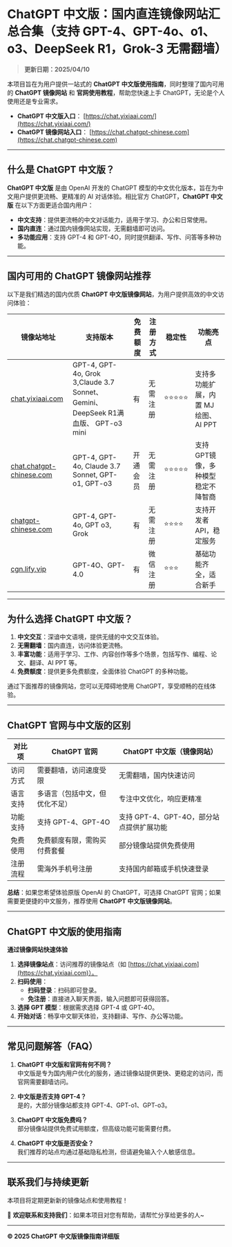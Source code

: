 # ChatGPT 中文版：国内直连镜像网站汇总合集（支持 GPT-4、GPT-4o、o1、o3、DeepSeek R1，Grok-3 无需翻墙）
> **更新日期：2025/04/10**

本项目旨在为用户提供一站式的 **ChatGPT 中文版使用指南**，同时整理了国内可用的 **ChatGPT 镜像网站** 和 **官网使用教程**，帮助您快速上手 ChatGPT，无论是个人使用还是专业需求。

- **ChatGPT 中文版入口**： [https://chat.yixiaai.com/](https://chat.yixiaai.com/)
- **ChatGPT 镜像网站入口**： [https://chat.chatgpt-chinese.com](https://chat.chatgpt-chinese.com)

  

---

## 什么是 ChatGPT 中文版？

**ChatGPT 中文版** 是由 OpenAI 开发的 ChatGPT 模型的中文优化版本，旨在为中文用户提供更流畅、更精准的 AI 对话体验。相比官方 ChatGPT，**ChatGPT 中文版** 在以下方面更适合国内用户：

- **中文支持**：提供更流畅的中文对话能力，适用于学习、办公和日常使用。
- **国内直连**：通过国内镜像网站实现，无需翻墙即可访问。
- **多功能应用**：支持 GPT-4 和 GPT-4O，同时提供翻译、写作、问答等多种功能。

---

## 国内可用的 ChatGPT 镜像网站推荐

以下是我们精选的国内优质 **ChatGPT 中文版镜像网站**，为用户提供高效的中文访问体验：

| 镜像站地址                          | 支持版本                     | 免费额度    | 注册方式    | 稳定性    | 功能亮点                          |
|-------------------------------------|------------------------------|-------------|-------------|-----------|-----------------------------------|
| [chat.yixiaai.com](https://chat.yixiaai.com) | GPT-4, GPT-4o, Grok 3,Claude 3.7 Sonnet、Gemini、DeepSeek R1满血版、 GPT-o3 mini | 有          | 无需注册    | ⭐⭐⭐⭐⭐ | 支持多功能扩展，内置 MJ 绘图、AI PPT |
| [chat.chatgpt-chinese.com](https://chat.chatgpt-chinese.com/)   | GPT-4, GPT-4o, Claude 3.7 Sonnet, GPT-o1, GPT-o3 | 开通会员    | 无需注册    | ⭐⭐⭐⭐⭐ | 支持GPT镜像，多种模型稳定不降智商 |
| [chatgpt-chinese.com](https://chatgpt-chinese.com/) | GPT-4, GPT-4o, GPT o3, Grok | 有          | 无需注册    | ⭐⭐⭐⭐  | 支持开发者 API，稳定服务          |
| [cgn.lify.vip](https://cgn.lify.vip/) | GPT-4O、GPT-4.0            | 有          | 微信注册    | ⭐⭐⭐   | 基础功能齐全，适合新手            |

---

## 为什么选择 ChatGPT 中文版？

1. **中文交互**：深谙中文语境，提供无缝的中文交互体验。
2. **无需翻墙**：国内直连，访问体验更流畅。
3. **丰富功能**：适用于学习、工作、内容创作等多个场景，包括写作、编程、论文、翻译、AI PPT 等。
4. **免费额度**：提供更多免费额度，全面体验 ChatGPT 的多种功能。

通过下面推荐的镜像网站，您可以无障碍地使用 ChatGPT，享受顺畅的在线体验。

---

## ChatGPT 官网与中文版的区别

| 对比项      | ChatGPT 官网                     | ChatGPT 中文版（镜像网站）           |
|-------------|----------------------------------|--------------------------------------|
| 访问方式    | 需要翻墙，访问速度受限           | 无需翻墙，国内快速访问               |
| 语言支持    | 多语言（包括中文，但优化不足）   | 专注中文优化，响应更精准             |
| 功能支持    | 支持 GPT-4、GPT-4O             | 支持 GPT-4、GPT-4O，部分站点提供扩展功能 |
| 免费使用    | 免费额度有限，需购买付费套餐     | 部分镜像站提供免费使用               |
| 注册流程    | 需海外手机号注册                 | 支持国内邮箱或手机快速登录           |

**总结**：如果您希望体验原版 OpenAI 的 ChatGPT，可选择 ChatGPT 官网；如果需要更便捷的中文服务，推荐使用 **ChatGPT 中文版镜像网站**。

---

## ChatGPT 中文版的使用指南

**通过镜像网站快速体验**

1. **选择镜像站点**：访问推荐的镜像站点（如 [https://chat.yixiaai.com](https://chat.yixiaai.com)）。
2. **扫码使用**：
   - **扫码登录**：扫码即可登录。
   - **免注册**：直接进入聊天界面，输入问题即可获得回答。
3. **选择 GPT 模型**：根据需求选择 GPT-4 或 GPT-4O。
4. **开始对话**：畅享中文聊天体验，支持翻译、写作、办公等功能。

---

## 常见问题解答（FAQ）

1. **ChatGPT 中文版和官网有何不同？**  
   中文版是专为国内用户优化的服务，通过镜像站提供更快、更稳定的访问，而官网需要翻墙访问。

2. **中文版是否支持 GPT-4？**  
   是的，大部分镜像站都支持 GPT-4、GPT-o1、GPT-o3。

3. **ChatGPT 中文版免费吗？**  
   部分镜像站提供免费试用额度，但高级功能可能需要付费。

4. **ChatGPT 中文版是否安全？**  
   我们推荐的站点均通过基础隐私检测，但请避免输入个人敏感信息。

---

## 联系我们与持续更新

本项目将定期更新新的镜像站点和使用教程！

🌟 **欢迎联系和支持我们**：如果本项目对您有帮助，请帮忙分享给更多的人~

---

**© 2025 ChatGPT 中文版镜像指南详细版**
